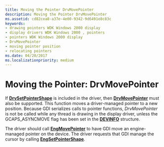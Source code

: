 ```yaml
---
title: Moving the Pointer DrvMovePointer
description: Moving the Pointer DrvMovePointer
ms.assetid: cd82cea8-a37e-4e00-9342-9d6491e8c83c
keywords:
- drawing pointers WDK Windows 2000 display
- display drivers WDK Windows 2000 , pointers
- pointers WDK Windows 2000 display
- DrvMovePointer
- moving pointer position
- relocating pointers
ms.date: 04/20/2017
ms.localizationpriority: medium
---
```


# Moving the Pointer: DrvMovePointer

If [**DrvSetPointerShape**](/windows/win32/api/winddi/nf-winddi-drvsetpointershape) is included in the driver, then [**DrvMovePointer**](/windows/win32/api/winddi/nf-winddi-drvmovepointer) must also be supported. This function moves a driver-managed pointer to a new position. Because GDI serializes calls to pointer functions, *DrvMovePointer* is not be called while any thread is drawing in the display driver, unless the GCAPS_ASYNCMOVE flag has been set in the [**DEVINFO**](/windows/win32/api/winddi/ns-winddi-devinfo) structure.

The driver should call [**EngMovePointer**](/windows/win32/api/winddi/nf-winddi-engmovepointer) to have GDI move an engine-managed pointer on the device. The driver requests that GDI manage the cursor by calling [**EngSetPointerShape**](/windows/win32/api/winddi/nf-winddi-engsetpointershape).
